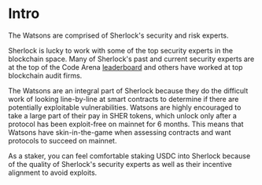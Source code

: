 # Intro

The Watsons are comprised of Sherlock's security and risk experts.

Sherlock is lucky to work with some of the top security experts in the blockchain space. Many of Sherlock's past and current security experts are at the top of the Code Arena [leaderboard](https://code4rena.com/leaderboard) and others have worked at top blockchain audit firms.

The Watsons are an integral part of Sherlock because they do the difficult work of looking line-by-line at smart contracts to determine if there are potentially exploitable vulnerabilities. Watsons are highly encouraged to take a large part of their pay in SHER tokens, which unlock only after a protocol has been exploit-free on mainnet for 6 months. This means that Watsons have skin-in-the-game when assessing contracts and want protocols to succeed on mainnet.

As a staker, you can feel comfortable staking USDC into Sherlock because of the quality of Sherlock's security experts as well as their incentive alignment to avoid exploits.

